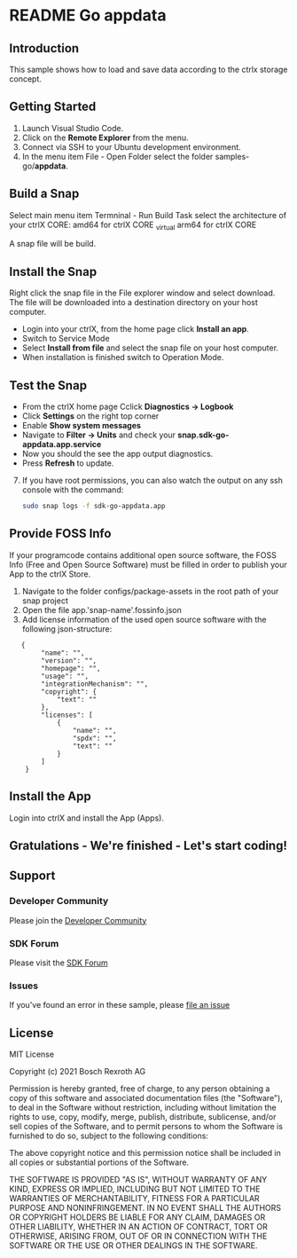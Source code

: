 # README Go appdata

## Introduction

This sample shows how to load and save data according to the ctrlx storage concept.

## Getting Started

1. Launch Visual Studio Code.
2. Click on the __Remote Explorer__ from the menu.
3. Connect via SSH to your Ubuntu development environment.
4. In the menu item File - Open Folder select the folder samples-go/__appdata__.

## Build a Snap

Select main menu item Termninal - Run Build Task select the architecture of your ctrlX CORE:
    amd64 for ctrlX CORE <sub>virtual</sub>
    arm64 for ctrlX CORE

A snap file will be build.

## Install the Snap

Right click the snap file in the File explorer window and select download. The file will be downloaded into a destination directory on your host computer.

* Login into your ctrlX, from the home page click __Install an app__.
* Switch to Service Mode
* Select __Install from file__ and select the snap file on your host computer.
* When installation is finished switch to Operation Mode.

## Test the Snap

* From the ctrlX home page Cclick __Diagnostics -> Logbook__
* Click __Settings__ on the right top corner
* Enable __Show system messages__
* Navigate to __Filter -> Units__ and check your __snap.sdk-go-appdata.app.service__
* Now you should the see the app output diagnostics.
* Press __Refresh__ to update.

7. If you have root permissions, you can also watch the output on any ssh console with the command:
   ```bash
   sudo snap logs -f sdk-go-appdata.app
   ```
## Provide FOSS Info


If your programcode contains additional open source software, the FOSS Info (Free and Open Source Software) must be filled in order to publish your App to the ctrlX Store.
1. Navigate to the folder configs/package-assets in the root path of your snap project
2. Open the file app.'snap-name'.fossinfo.json
3. Add license information of the used open source software with the following json-structure:
```
   {
        "name": "",
        "version": "",
        "homepage": "",
        "usage": "",
        "integrationMechanism": "",
        "copyright": {
            "text": ""
        },
        "licenses": [
            {
                "name": "",
                "spdx": "",
                "text": ""
            }
        ]
    }
```

## Install the App

Login into ctrlX and install the App (Apps).

## Gratulations - We're finished - Let's start coding!


## Support
### Developer Community

Please join the [Developer Community](https://developer.community.boschrexroth.com/) 

### SDK Forum

Please visit the [SDK Forum](https://developer.community.boschrexroth.com/t5/ctrlX-AUTOMATION/ct-p/dcdev_community-bunit-dcae/) 

### Issues

If you've found an error in these sample, please [file an issue](https://github.com/boschrexroth)

## License

MIT License

Copyright (c) 2021 Bosch Rexroth AG

Permission is hereby granted, free of charge, to any person obtaining a copy
of this software and associated documentation files (the "Software"), to deal
in the Software without restriction, including without limitation the rights
to use, copy, modify, merge, publish, distribute, sublicense, and/or sell
copies of the Software, and to permit persons to whom the Software is
furnished to do so, subject to the following conditions:

The above copyright notice and this permission notice shall be included in all
copies or substantial portions of the Software.

THE SOFTWARE IS PROVIDED "AS IS", WITHOUT WARRANTY OF ANY KIND, EXPRESS OR
IMPLIED, INCLUDING BUT NOT LIMITED TO THE WARRANTIES OF MERCHANTABILITY,
FITNESS FOR A PARTICULAR PURPOSE AND NONINFRINGEMENT. IN NO EVENT SHALL THE
AUTHORS OR COPYRIGHT HOLDERS BE LIABLE FOR ANY CLAIM, DAMAGES OR OTHER
LIABILITY, WHETHER IN AN ACTION OF CONTRACT, TORT OR OTHERWISE, ARISING FROM,
OUT OF OR IN CONNECTION WITH THE SOFTWARE OR THE USE OR OTHER DEALINGS IN THE
SOFTWARE.